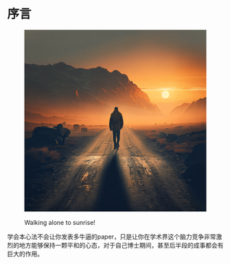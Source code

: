 # 序言

<figure><img src=".gitbook/assets/shatoshi_walking_into_a_endless_road_sunrise_1e10ff0e-09f1-4501-8b0a-f661cc50f4e7.png" alt=""><figcaption><p>Walking alone to sunrise!</p></figcaption></figure>

学会本心法不会让你发表多牛逼的paper，只是让你在学术界这个脑力竞争非常激烈的地方能够保持一颗平和的心态，对于自己博士期间，甚至后半段的成事都会有巨大的作用。

